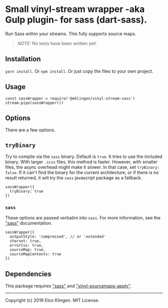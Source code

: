 
# Small vinyl-stream wrapper -aka Gulp plugin- for sass (dart-sass).

Run Sass within your streams. This fully supports source maps.

> *NOTE:* No tests have been written yet!

## Installation

`yarn install`. Or `npm install`. Or just copy the files to your own project.

## Usage

```
const sassWrapper = require('@eklingen/vinyl-stream-sass')
stream.pipe(sassWrapper())
```

## Options

There are a few options.

## `tryBinary`

Try to compile via the `sass` binary. Default is `true`. It tries to use the included binary. With larger `.scss` files, this method is faster. However, with smaller files, the async overhead might make it slower. In that case, set `tryBinary: false`. If it can't find the binary for the current architecture, or if there is no result returned, it will try the `sass` javascript package as a fallback.

```
sassWrapper({
  tryBinary: true
})
```

### `sass`

These options are passed verbatim into `sass`. For more information, see the ["sass"](https://www.npmjs.com/package/sass) documentation.

```
sassWrapper({
  outputStyle: 'compressed', // or 'extended'
  charset: true,
  errorCss: true,
  sourceMap: true,
  sourceMapContents: true
})
```

## Dependencies

This package requires ["sass"](https://www.npmjs.com/package/sass) and ["vinyl-sourcemaps-apply"](https://www.npmjs.com/package/vinyl-sourcemaps-apply).

---

Copyright (c) 2019 Elco Klingen. MIT License.
